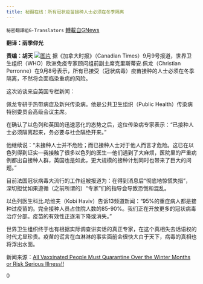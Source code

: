 ```yaml
---
title: 秘翻在线：所有冠状疫苗接种人士必须在冬季隔离
---
```

`秘密翻譯組G-Translators` [轉載自GNews](https://gnews.org/zh-hans/1543704/)

**翻译：雨季仰光**

**责编：胡天**
![](https://assets.gnews.org/wp-content/uploads/2021/09/image-254.png)[图片](https://www.poynter.org/wp-content/uploads/2020/03/shutterstock_1198847677-scaled.jpg)
据《加拿大时报》（Canadian Times）9月9号报道，世界卫生组织（WHO）欧洲免疫专家顾问组前副主席克里斯蒂安.佩龙（Christian Perronne）在9月8号表示，所有已接受（冠状病毒）疫苗接种的人士必须在冬季隔离，不然将会面临染重病的风险。

这次访谈来自英国专栏新闻：

佩龙专研于热带病症及新兴传染病。他是公共卫生组织（Public Health）传染病特别委员会高级会议主席。

在确认了以色列和英国的迅速恶化的态势之后，这位传染病专家表示：“已接种人士必须隔离起来，务必要与社会隔绝开来。”

他继续说：“未接种人士并不危险；而已接种人士对于他人而言才危险。这已在以色列得到证实—我接触了很多以色列的医生—他们遇到了大麻烦，医院里的严重病例都出自接种人群，英国也是如此，更大规模的接种计划同时也带来了巨大的问题。”

目前法国冠状病毒大流行的工作组被报道为：在得到消息后“彻底地惊慌失措”， 深切担忧如果遵循（之前所谓的）“专家”们的指导会导致恐慌和混乱。

以色列医生科比.哈维夫（Kobi Haviv）告诉13频道新闻：“95%的重症病人都是接种过疫苗的。完全接种人员占住院人数的85-90%。我们正在开放更多的冠状病毒治疗分部。疫苗的有效性正逐渐下降或消失。”

世界卫生组织终于也有根据实际调查讲实话的真正专家，在这个真相失去话语权的时代尤显珍贵。疫苗的谎言在血淋淋的事实面前会很快大白于天下，病毒的真相也将浮出水面。

新闻来源：[All Vaxxinated People Must Quarantine Over the Winter Months or Risk Serious Illness!!](https://canadiantimes.live/health/all-vaxxinated-people-must-quarantine-over-the-winter-months-or-risk-serious-illness/)

0
